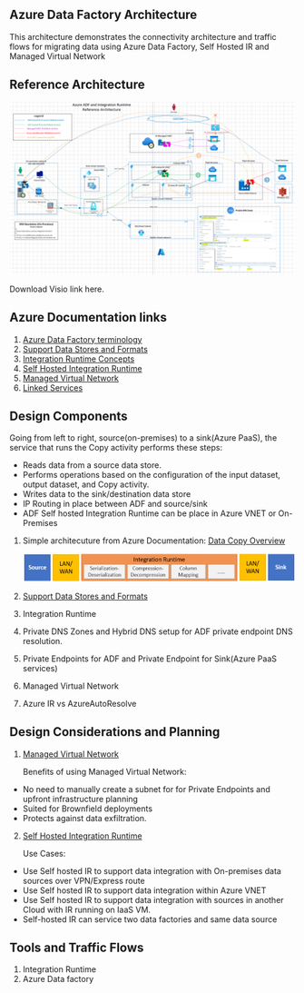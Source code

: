 ## Azure Data Factory Architecture

This architecture demonstrates the connectivity architecture and traffic flows for migrating data using Azure Data Factory, Self Hosted IR and Managed Virtual Network

## Reference Architecture

![Networking](images/azure-adf-architecture.png)

Download Visio link here.

## Azure Documentation links

1. [Azure Data Factory terminology](hhttps://docs.microsoft.com/en-us/azure/data-factory/introduction)
2. [Support Data Stores and Formats](https://docs.microsoft.com/en-us/azure/data-factory/copy-activity-overview#supported-data-stores-and-formats)
3. [Integration Runtime Concepts](https://docs.microsoft.com/en-us/azure/data-factory/concepts-integration-runtime)
4. [Self Hosted Integration Runtime](https://docs.microsoft.com/en-us/azure/data-factory/create-self-hosted-integration-runtimes)
5. [Managed Virtual Network](https://docs.microsoft.com/en-us/azure/data-factory/managed-virtual-network-private-endpoint)
6. [Linked Services](https://docs.microsoft.com/en-us/azure/data-factory/concepts-linked-services)

## Design Components

Going from left to right, source(on-premises) to a sink(Azure PaaS), the service that runs the Copy activity performs these steps:

- Reads data from a source data store.
- Performs operations based on the configuration of the input dataset, output dataset, and Copy activity.
- Writes data to the sink/destination data store
- IP Routing in place between ADF and source/sink
- ADF Self hosted Integration Runtime can be place in Azure VNET or On-Premises

1. Simple architecuture from Azure Documentation: [Data Copy Overview](https://docs.microsoft.com/en-us/azure/data-factory/copy-activity-overview)

   ![High Level Architecture](images/copy-activity-overview.png)

2. [Support Data Stores and Formats](https://docs.microsoft.com/en-us/azure/data-factory/copy-activity-overview#supported-data-stores-and-formats)
3. Integration Runtime
4. Private DNS Zones and Hybrid DNS setup for ADF private endpoint DNS resolution.
5. Private Endpoints for ADF and Private Endpoint for Sink(Azure PaaS services)
6. Managed Virtual Network
7. Azure IR vs AzureAutoResolve

## Design Considerations and Planning

1. [Managed Virtual Network](https://docs.microsoft.com/en-us/azure/data-factory/managed-virtual-network-private-endpoint)

   Benefits of using Managed Virtual Network:

- No need to manually create a subnet for for Private Endpoints and upfront infrastructure planning
- Suited for Brownfield deployments
- Protects against data exfiltration.

2. [Self Hosted Integration Runtime](https://docs.microsoft.com/en-us/azure/data-factory/create-self-hosted-integration-runtimes)

   Use Cases:

- Use Self hosted IR to support data integration with On-premises data sources over VPN/Express route
- Use Self hosted IR to support data integration within Azure VNET
- Use Self hosted IR to support data integration with sources in another Cloud with IR running on IaaS VM.
- Self-hosted IR can service two data factories and same data source

## Tools and Traffic Flows

1. Integration Runtime
2. Azure Data factory
